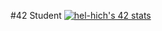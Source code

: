 #42 Student
[![hel-hich's 42 stats](https://badge42.vercel.app/api/v2/cl2i5l5rv000609mjmb5tsx1l/stats?cursusId=21&coalitionId=74)](https://github.com/JaeSeoKim/badge42)
